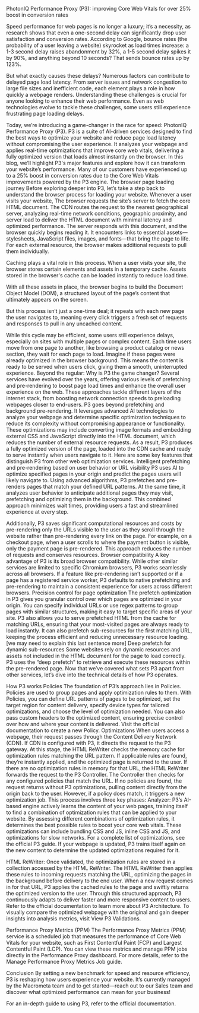 PhotonIQ Performance Proxy (P3): improving Core Web Vitals for over 25% boost in conversion rates

Speed performance for web pages is no longer a luxury; it’s a necessity, as research shows that even a one-second delay can significantly drop user satisfaction and conversion rates. According to Google, bounce rates (the probability of a user leaving a website) skyrocket as load times increase: a 1-3 second delay raises abandonment by 32%, a 1-5 second delay spikes it by 90%, and anything beyond 10 seconds? That sends bounce rates up by 123%.

But what exactly causes these delays? Numerous factors can contribute to delayed page load latency. From server issues and network congestion to large file sizes and inefficient code, each element plays a role in how quickly a webpage renders. Understanding these challenges is crucial for anyone looking to enhance their web performance. Even as web technologies evolve to tackle these challenges, some users still experience frustrating page loading delays.

Today, we’re introducing a game-changer in the race for speed: PhotonIQ Performance Proxy (P3).  P3 is a suite of AI-driven services designed to find the best ways to optimize your website and reduce page load latency without compromising the user experience. It analyzes your webpage and applies real-time optimizations that improve core web vitals, delivering a fully optimized version that loads almost instantly on the browser.
In this blog, we’ll highlight P3's major features and explore how it can transform your website’s performance. Many of our customers have experienced up to a 25% boost in conversion rates due to the Core Web Vitals improvements powered by the P3 engine.
The browser page loading journey
Before exploring deeper into P3, let’s take a step back to understand the browser process for loading your website. Whenever a user visits your website, 
The browser requests the site’s server to fetch the core HTML document. 
The CDN routes the request to the nearest geographical server, analyzing real-time network conditions, geographic proximity, and server load to deliver the HTML document with minimal latency and optimized performance.
The server responds with this document, and the browser quickly begins reading it. It encounters links to essential assets—stylesheets, JavaScript files, images, and fonts—that bring the page to life. For each external resource, the browser makes additional requests to pull them individually. 

Caching plays a vital role in this process. When a user visits your site, the browser stores certain elements and assets in a temporary cache. Assets stored in the browser's cache can be loaded instantly to reduce load time. 

With all these assets in place, the browser begins to build the Document Object Model (DOM), a structured layout of the page’s content that ultimately appears on the screen. 

But this process isn’t just a one-time deal; it repeats with each new page the user navigates to, meaning every click triggers a fresh set of requests and responses to pull in any uncached content.

While this cycle may be efficient, some users still experience delays, especially on sites with multiple pages or complex content. Each time users move from one page to another, like browsing a product catalog or news section, they wait for each page to load. Imagine if these pages were already optimized in the browser background. This means the content is ready to be served when users click, giving them a smooth, uninterrupted experience.
Beyond the regular: Why is P3 the game changer?
Several services have evolved over the years, offering various levels of prefetching and pre-rendering to boost page load times and enhance the overall user experience on the web. These approaches tackle different layers of the internet stack, from boosting network connection speeds to preloading webpages closer to end-users.
P3 goes beyond prefetching and background pre-rendering. It leverages advanced AI technologies to analyze your webpage and determine specific optimization techniques to reduce its complexity without compromising appearance or functionality.  These optimizations may include converting image formats and embedding external CSS and JavaScript directly into the HTML document, which reduces the number of external resource requests.  As a result, P3 produces a fully optimized version of the page, loaded into the CDN cache and ready to serve instantly when users navigate to it. Here are some key features that distinguish P3 from other web optimization services.
Intelligent prefetching and pre-rendering based on user behavior or URL visibility
P3 uses AI to optimize specified pages in your origin and predict the pages users will likely navigate to. Using advanced algorithms, P3 prefetches and pre-renders pages that match your defined URL patterns. At the same time, it analyzes user behavior to anticipate additional pages they may visit, prefetching and optimizing them in the background. This combined approach minimizes wait times, providing users a fast and streamlined experience at every step.

Additionally, P3 saves significant computational resources and costs by pre-rendering only the URLs visible to the user as they scroll through the website rather than pre-rendering every link on the page. For example, on a checkout page, when a user scrolls to where the payment button is visible, only the payment page is pre-rendered. This approach reduces the number of requests and conserves resources.
Browser compatibility
A key advantage of P3 is its broad browser compatibility. While other similar services are limited to specific Chromium browsers, P3 works seamlessly across all browsers. If a feature like pre-rendering isn’t supported or if a page has a registered service worker, P3 defaults to native prefetching and pre-rendering to maintain a consistent experience for users across different browsers.
Precision control for page optimization
The prefetch optimization in P3 gives you granular control over which pages are optimized in your origin. You can specify individual URLs or use regex patterns to group pages with similar structures, making it easy to target specific areas of your site. P3 also allows you to serve prefetched HTML from the cache for matching URLs, ensuring that your most-visited pages are always ready to load instantly. It can also prefetch sub-resources for the first matching URL, keeping the process efficient and reducing unnecessary resource loading. [we may need to explain this last sentence more]
Deep prefetch for dynamic sub-resources 
Some websites rely on dynamic resources and assets not included in the HTML document for the page to load correctly. P3 uses the “deep prefetch” to retrieve and execute these resources within the pre-rendered page.
Now that we’ve covered what sets P3 apart from other services, let’s dive into the technical details of how P3 operates.
 
How P3 works
Policies
The foundation of P3’s approach lies in Policies. Policies are used to group pages and apply optimization rules to them. With Policies, you can define URL patterns of pages to be optimized, set the target region for content delivery, specify device types for tailored optimizations, and choose the level of optimization needed. You can also pass custom headers to the optimized content, ensuring precise control over how and where your content is delivered. Visit the official documentation to create a new Policy.
Optimizations
When users access a webpage, their request passes through the Content Delivery Network (CDN). If CDN is configured with P3, it directs the request to the P3 gateway. At this stage, the HTML ReWriter checks the memory cache for optimization rules matching the URL pattern. If applicable rules are found, they’re instantly applied, and the optimized page is returned to the user.
If there are no optimization rules in memory for that URL, the HTML ReWriter forwards the request to the P3 Controller. The Controller then checks for any configured policies that match the URL. If no policies are found, the request returns without P3 optimizations, pulling content directly from the origin back to the user.
However, if a policy does match, it triggers a new optimization job. This process involves three key phases:
Analyzer: P3’s AI-based engine actively learns the content of your web pages, training itself to find a combination of optimization rules that can be applied to your website. By assessing different combinations of optimization rules, it determines the best possible rules to boost your core web vitals. These optimizations can include bundling CSS and JS, inline CSS and JS, and optimizations for slow networks. For a complete list of optimizations, see the official P3 guide.
If your webpage is updated, P3 trains itself again on the new content to determine the updated optimizations required for it.




	
HTML ReWriter: Once validated, the optimization rules are stored in a collection accessed by the HTML ReWriter. The HTML ReWriter then applies these rules to incoming requests matching the URL, optimizing the pages in the background before delivery to the end user.
When a new request comes in for that URL, P3 applies the cached rules to the page and swiftly returns the optimized version to the user. Through this structured approach, P3 continuously adapts to deliver faster and more responsive content to users. Refer to the official documentation to learn more about P3 Architecture. To visually compare the optimized webpage with the original and gain deeper insights into analysis metrics, visit  View P3 Validations.




Performance Proxy Metrics (PPM)
The Performance Proxy Metrics (PPM) service is a scheduled job that measures the performance of  Core Web Vitals for your website, such as First Contentful Paint (FCP) and Largest Contentful Paint (LCP). You can view these metrics and manage PPM jobs directly in the Performance Proxy dashboard. For more details, refer to the Manage Performance Proxy Metrics Job guide.


Conclusion
By setting a new benchmark for speed and resource efficiency, P3 is reshaping how users experience your website. It’s currently managed by the Macrometa team and to get started—reach out to our Sales team and discover what optimized performance can mean for your business!

For an in-depth guide to using P3, refer to the official documentation.
